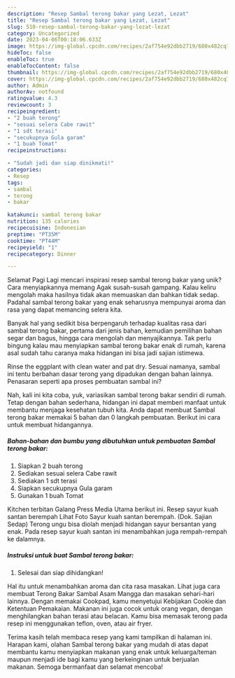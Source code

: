 ```yaml
---
description: "Resep Sambal terong bakar yang Lezat, Lezat"
title: "Resep Sambal terong bakar yang Lezat, Lezat"
slug: 510-resep-sambal-terong-bakar-yang-lezat-lezat
category: Uncategorized
date: 2023-04-06T00:18:06.633Z
image: https://img-global.cpcdn.com/recipes/2af754e92dbb2719/680x482cq70/sambal-terong-bakar-foto-resep-utama.jpg
hideToc: false
enableToc: true
enableTocContent: false
thumbnail: https://img-global.cpcdn.com/recipes/2af754e92dbb2719/680x482cq70/sambal-terong-bakar-foto-resep-utama.jpg
cover: https://img-global.cpcdn.com/recipes/2af754e92dbb2719/680x482cq70/sambal-terong-bakar-foto-resep-utama.jpg
author: Admin
authorAv: notfound
ratingvalue: 4.3
reviewcount: 3
recipeingredient:
- "2 buah terong"
- "sesuai selera Cabe rawit"
- "1 sdt terasi"
- "secukupnya Gula garam"
- "1 buah Tomat"
recipeinstructions:

- "Sudah jadi dan siap dinikmati!"
categories:
- Resep
tags:
- sambal
- terong
- bakar

katakunci: sambal terong bakar 
nutrition: 135 calories
recipecuisine: Indonesian
preptime: "PT35M"
cooktime: "PT44M"
recipeyield: "1"
recipecategory: Dinner

---
```



Selamat Pagi Lagi mencari inspirasi resep sambal terong bakar yang unik? Cara menyiapkannya memang Agak susah-susah gampang. Kalau keliru mengolah maka hasilnya tidak akan memuaskan dan bahkan tidak sedap. Padahal sambal terong bakar yang enak seharusnya mempunyai aroma dan rasa yang dapat memancing selera kita.


Banyak hal yang sedikit bisa berpengaruh terhadap kualitas rasa dari sambal terong bakar, pertama dari jenis bahan, kemudian pemilihan bahan segar dan bagus, hingga cara mengolah dan menyajikannya. Tak perlu bingung kalau mau menyiapkan sambal terong bakar enak di rumah, karena asal sudah tahu caranya maka hidangan ini bisa jadi sajian istimewa.

Rinse the eggplant with clean water and pat dry. Sesuai namanya, sambal ini tentu berbahan dasar terong yang dipadukan dengan bahan lainnya. Penasaran seperti apa proses pembuatan sambal ini?


Nah, kali ini kita coba, yuk, variasikan sambal terong bakar sendiri di rumah. Tetap dengan bahan sederhana, hidangan ini dapat memberi manfaat untuk membantu menjaga kesehatan tubuh kita. Anda dapat membuat Sambal terong bakar memakai 5 bahan dan 0 langkah pembuatan. Berikut ini cara untuk membuat hidangannya.

<!--inarticleads1-->

##### Bahan-bahan dan bumbu yang dibutuhkan untuk pembuatan Sambal terong bakar:

1. Siapkan 2 buah terong
1. Sediakan sesuai selera Cabe rawit
1. Sediakan 1 sdt terasi
1. Siapkan secukupnya Gula garam
1. Gunakan 1 buah Tomat


Kitchen terbitan Galang Press Media Utama berikut ini. Resep sayur kuah santan berempah Lihat Foto Sayur kuah santan berempah. (Dok. Sajian Sedap) Terong ungu bisa diolah menjadi hidangan sayur bersantan yang enak. Pada resep sayur kuah santan ini menambahkan juga rempah-rempah ke dalamnya. 

<!--inarticleads2-->

##### Instruksi untuk buat Sambal terong bakar:


1. Selesai dan siap dihidangkan!

Hal itu untuk menambahkan aroma dan cita rasa masakan. Lihat juga cara membuat Terong Bakar Sambal Asam Mangga dan masakan sehari-hari lainnya. Dengan memakai Cookpad, kamu menyetujui Kebijakan Cookie dan Ketentuan Pemakaian. Makanan ini juga cocok untuk orang vegan, dengan menghilangkan bahan terasi atau belacan. Kamu bisa memasak terong pada resep ini menggunakan teflon, oven, atau air fryer. 

Terima kasih telah membaca resep yang kami tampilkan di halaman ini. Harapan kami, olahan Sambal terong bakar yang mudah di atas dapat membantu kamu menyiapkan makanan yang enak untuk keluarga/teman maupun menjadi ide bagi kamu yang berkeinginan untuk berjualan makanan. Semoga bermanfaat dan selamat mencoba!

